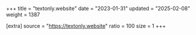 +++
title = "textonly.website"
date = "2023-01-31"
updated = "2025-02-08"
weight = 1387

[extra]
source = "https://textonly.website"
ratio = 100
size = 1
+++
